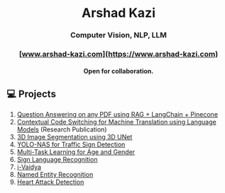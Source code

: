 <div align='center'>
<h1>Arshad Kazi</h1>
 <h3>Computer Vision, NLP, LLM</h3>

 
### [www.arshad-kazi.com](https://www.arshad-kazi.com)
  #### Open for collaboration.



  
</div>


  
## 💻 Projects 
  
 </div>
 
1) [Question Answering on any PDF using RAG + LangChain + Pinecone](https://github.com/Arshad221b/RAG-on-PDF)
2) [Contextual Code Switching for Machine Translation using Language Models](https://arxiv.org/abs/2312.13179) (Research Publication)
3) [3D Image Segmentation using 3D UNet](https://github.com/Arshad221b/MedSeg)
4) [YOLO-NAS for Traffic Sign Detection](https://github.com/Arshad221b/YOLO-NAS-for-custom-data)
5) [Multi-Task Learning for Age and Gender](https://github.com/Arshad221b/multi-task-learning-for-age-and-gender-)
6) [Sign Language Recognition](https://github.com/Arshad221b/Sign-Language-Recognition)
7) [i-Vaidya](https://github.com/Arshad221b/srm_hack)
8) [Named Entity Recognition](https://github.com/Arshad221b/Named-Entity-Recognition/blob/main/NER_updated.ipynb)
9) [Heart Attack Detection](https://github.com/Arshad221b/Machine-Learning-with-flask)

<div align='center'>

